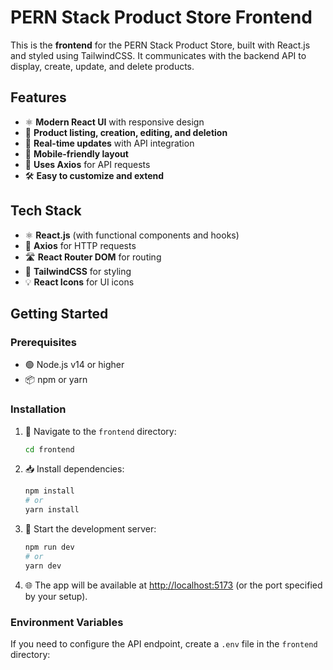 # PERN Stack Product Store Frontend

This is the **frontend** for the PERN Stack Product Store, built with React.js and styled using TailwindCSS. It communicates with the backend API to display, create, update, and delete products.

## Features

- ⚛️ **Modern React UI** with responsive design
- 📝 **Product listing, creation, editing, and deletion**
- 🔄 **Real-time updates** with API integration
- 📱 **Mobile-friendly layout**
- 🔗 **Uses Axios** for API requests
- 🛠️ **Easy to customize and extend**

## Tech Stack

- ⚛️ **React.js** (with functional components and hooks)
- 🔗 **Axios** for HTTP requests
- 🛣️ **React Router DOM** for routing
- 🎨 **TailwindCSS** for styling
- 💡 **React Icons** for UI icons

## Getting Started

### Prerequisites

- 🟢 Node.js v14 or higher
- 📦 npm or yarn

### Installation

1. 📁 Navigate to the `frontend` directory:
   ```bash
   cd frontend
   ```

2. 📥 Install dependencies:
   ```bash
   npm install
   # or
   yarn install
   ```

3. 🚀 Start the development server:
   ```bash
   npm run dev
   # or
   yarn dev
   ```

4. 🌐 The app will be available at [http://localhost:5173](http://localhost:5173) (or the port specified by your setup).

### Environment Variables

If you need to configure the API endpoint, create a `.env` file in the `frontend` directory:
